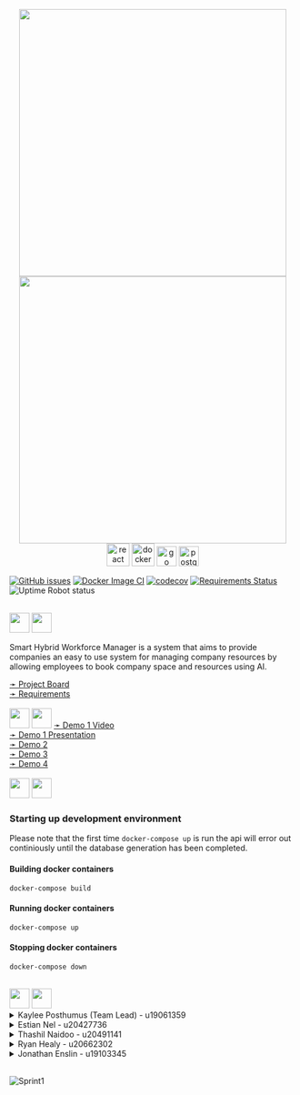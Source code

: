 
<!-- Logo  -->
<p align="center">
  <!-- Light Mode -->
  <img src="https://user-images.githubusercontent.com/84448921/166220712-adc6088e-7907-4689-8925-305a949aeee9.png#gh-light-mode-only" height=470/>
  <!-- Dark Mode -->
  <img src="https://user-images.githubusercontent.com/84448921/166219030-4eece490-8184-4cff-bbcb-8d23512ffe20.png#gh-dark-mode-only" height=470/>
  <br>
  <img src="https://upload.wikimedia.org/wikipedia/commons/a/a7/React-icon.svg" alt="react" width="40" height="40"/>
  <img src="https://upload.wikimedia.org/wikipedia/commons/4/4e/Docker_%28container_engine%29_logo.svg" alt="docker" height="40"/>
  <img src="https://upload.wikimedia.org/wikipedia/commons/0/05/Go_Logo_Blue.svg" alt="go" height="35"/>
  <img src="https://upload.wikimedia.org/wikipedia/commons/2/29/Postgresql_elephant.svg" alt="postgres" height="35"/>
</p>

<a href = "https://github.com/COS301-SE-2022/Smart-Hybrid-Workforce-manager/issues"><img alt="GitHub issues" src="https://img.shields.io/github/issues/COS301-SE-2022/Smart-Hybrid-Workforce-manager"></a>
[![Docker Image CI](https://github.com/COS301-SE-2022/Smart-Hybrid-Workforce-manager/actions/workflows/deploy.yml/badge.svg)](https://github.com/COS301-SE-2022/Smart-Hybrid-Workforce-manager/actions/workflows/deploy.yml)
[![codecov](https://codecov.io/gh/COS301-SE-2022/Smart-Hybrid-Workforce-manager/branch/master/graph/badge.svg?token=FP6940JI0D)](https://codecov.io/gh/COS301-SE-2022/Smart-Hybrid-Workforce-manager)
[![Requirements Status](https://requires.io/github/InThePipeFiveByFive/Smart-Hybrid-Workforce-manager/requirements.svg?branch=master)](https://requires.io/github/InThePipeFiveByFive/Smart-Hybrid-Workforce-manager/requirements/?branch=master) 
<img alt="Uptime Robot status" src="https://img.shields.io/uptimerobot/status/m791728122-d14beed6408606d9175acebf">

<br>

<!-- Description  -->
<!-- Light Mode -->
<img src="https://user-images.githubusercontent.com/53088824/167407018-12453be2-203a-445e-9c3d-0f50c2fa6293.png#gh-light-mode-only" height=35/>
<!-- Dark Mode -->
<img src="https://user-images.githubusercontent.com/53088824/167407001-1c69efc3-2f7e-449d-9952-03e34aef579f.png#gh-dark-mode-only" height=35/>

Smart Hybrid Workforce Manager is a system that aims to provide companies an easy to use system for managing company resources by allowing employees to book company space and resources using AI.

<a href="https://github.com/COS301-SE-2022/Smart-Hybrid-Workforce-manager/projects" target="_blank">
  ➛ Project Board<br>
</a> 
<a href="https://drive.google.com/file/d/1P8EYnATIvTuzI92zB5p3PX_Cp5whZi45/view?usp=sharing" target="_blank">
  ➛ Requirements<br>
</a> 

<br>

<!--Demo Information -->
<!-- Light Mode -->
<img src="https://user-images.githubusercontent.com/53088824/167414148-c20f5db2-2c61-423a-8611-cf5b39fc5c7a.png#gh-light-mode-only" height=35/>
<!-- Dark Mode -->
<img src="https://user-images.githubusercontent.com/53088824/167414102-bf02aafc-c50c-40db-88bf-671a0e7a345d.png#gh-dark-mode-only" height=35/>

<a href="https://drive.google.com/file/d/1Ie_8NZNK5KYC1meSEZ1z6F-E5rxnZH6L/view?usp=sharing" target="_blank">
  ➛ Demo 1 Video<br>
</a>
<a href="https://drive.google.com/file/d/19aGbydlYjP7VNsrecyodfphOxQlFE_kn/view?usp=sharing" target="_blank">
  ➛ Demo 1 Presentation<br>
</a> 
<a href="#" target="_blank">
  ➛ Demo 2<br>
</a> 
<a href="#" target="_blank">
  ➛ Demo 3<br>
</a> 
<a href="#" target="_blank">
  ➛ Demo 4<br>
</a> 

<br>

<!-- General  -->
<!-- Light Mode -->
<img src="https://user-images.githubusercontent.com/53088824/167407476-7f988fa6-74d2-47c0-a5e0-d7f59b1ffb89.png#gh-light-mode-only" height=35/>
<!-- Dark Mode -->
<img src="https://user-images.githubusercontent.com/53088824/167407489-c3937a87-4451-4d5b-aa6a-afeeb0f89037.png#gh-dark-mode-only" height=35/>

### Starting up development environment
Please note that the first time `docker-compose up` is run the api will error out continiously until the database generation has been completed.

#### Building docker containers
    docker-compose build

#### Running docker containers
    docker-compose up

#### Stopping docker containers
    docker-compose down

<br>

<!-- The Team  -->
<!-- Light Mode -->
<img src="https://user-images.githubusercontent.com/53088824/167410792-04241b41-8c78-424c-8b64-413b23cec3d3.png#gh-light-mode-only" height=35/>
<!-- Dark Mode -->
<img src="https://user-images.githubusercontent.com/53088824/167410777-8bc10082-b4d1-40b3-9754-79fa28aac685.png#gh-dark-mode-only" height=35/>

<!-- Kaylee Posthumus -->
<details><summary>Kaylee Posthumus (Team Lead) - u19061359</summary><br>
  
<img align="right" src="https://user-images.githubusercontent.com/53088824/167909265-faf15baa-b44c-41ab-8d15-671dd00576eb.jpg" width=150>

<p>
I am a 3rd year Computer Science Student at the University of Pretoria. I have worked part time(16 hours a week and full time on holidays) for 5DT for one and a half years where I have worked on large web based applications as well as some network based system applications. I have been tutoring for the University for two years in the Computer Science Department.
</p>

<a href="https://github.com/KayleePosthumus" target="_blank">
  <img src="https://user-images.githubusercontent.com/84448921/166214155-e8d55954-b938-4d76-98c4-d81550ead884.svg"/>
</a> 
<a href="https://www.linkedin.com/in/kaylee-posthumus-1a538b238/" target="_blank">
  <img src="https://user-images.githubusercontent.com/84448921/166214367-3bfaf22d-15bc-4db9-8ca3-48e8288509ee.svg"/>
</a>
<br><br><br>
</details>

<!-- Estian Nel -->
<details><summary>Estian Nel - u20427736</summary><br>
  
<img align="right" src="https://user-images.githubusercontent.com/53088824/167908773-7cd33a86-4b84-4dd9-8fa4-0401c1cb01d7.png" width=150/>

<p>
I am a 3rd year BSc Comp Sci student at the University of Pretoria and I plan on starting to work after my degree and work part time as I am doing my honours degree. I love learning new technologies and I have a large interest in machine learning as well as back-end development.
</p>

<a href="https://github.com/ListlessPanda" target="_blank">
  <img src="https://user-images.githubusercontent.com/84448921/166214155-e8d55954-b938-4d76-98c4-d81550ead884.svg"/>
</a> 
<a href="https://www.linkedin.com/in/estian-nel-061296238/" target="_blank">
  <img src="https://user-images.githubusercontent.com/84448921/166214367-3bfaf22d-15bc-4db9-8ca3-48e8288509ee.svg"/>
</a>
<br><br><br>
</details>

<!-- Thashil Naidoo -->
<details><summary>Thashil Naidoo - u20491141</summary><br>
  
<img align="right" src="https://user-images.githubusercontent.com/53088824/167909359-402cb056-26cf-459a-8880-1c840cb3631a.png" width=150>

<p>
I am a 3rd year BSc Computer Science student. I have a great interest in both computer graphics and AI. After completing my honours next year, I plan on working full time as a software engineer. I enjoy challenging myself to learn new concepts as well as encouraging others to always do their best.
</p>

<a href="https://github.com/Thashil" target="_blank">
  <img src="https://user-images.githubusercontent.com/84448921/166214155-e8d55954-b938-4d76-98c4-d81550ead884.svg"/>
</a> 
<a href="https://www.linkedin.com/in/thashilnaidoo/" target="_blank">
  <img src="https://user-images.githubusercontent.com/84448921/166214367-3bfaf22d-15bc-4db9-8ca3-48e8288509ee.svg"/>
</a>
<br><br><br>
</details>

<!-- Ryan Healy -->
<details><summary>Ryan Healy - u20662302</summary><br>
  
<img align="right" src="https://user-images.githubusercontent.com/53088824/167909178-d4b1d9ce-0f81-4f48-a54e-084576e805bd.jpg" width=150>

<p>
I am a 3rd year BSc Computer Science student. I am passionate about artificial intelligence and mathematics. I plan on completing my honours degree next year before working as a software engineer.
</p>

<a href="https://github.com/InThePipeFiveByFive" target="_blank">
  <img src="https://user-images.githubusercontent.com/84448921/166214155-e8d55954-b938-4d76-98c4-d81550ead884.svg"/>
</a> 
<a href="https://www.linkedin.com/in/ryan-healy-6a4389238/" target="_blank">
  <img src="https://user-images.githubusercontent.com/84448921/166214367-3bfaf22d-15bc-4db9-8ca3-48e8288509ee.svg"/>
</a>
<br><br><br><br><br><br>
</details>

<!-- Jonathan Enslin -->
<details><summary>Jonathan Enslin - u19103345</summary><br>
  
<img align="right" src="https://user-images.githubusercontent.com/53088824/167909417-f4965e66-c104-4ae2-b363-aa23e37fa29a.jpg" width=150>

<p>
I am a 3rd year BSc Information and Knowledge systems student, specialising in data science. I have a great interest in AI and theoretical computer science, and a thorough understanding and intuition in the fields of mathematics, and physics.
</p>

<a href="https://github.com/JonathanEnslin" target="_blank">
  <img src="https://user-images.githubusercontent.com/84448921/166214155-e8d55954-b938-4d76-98c4-d81550ead884.svg"/>
</a> 
<a href="https://www.linkedin.com/in/jonathan-enslin-947293238/" target="_blank">
  <img src="https://user-images.githubusercontent.com/84448921/166214367-3bfaf22d-15bc-4db9-8ca3-48e8288509ee.svg"/>
</a>
<br><br><br><br><br><br>
</details>

<br>

![Sprint1](https://user-images.githubusercontent.com/53088824/168417712-9d776adc-4ba9-4ab5-9405-e6ab94406189.png)

